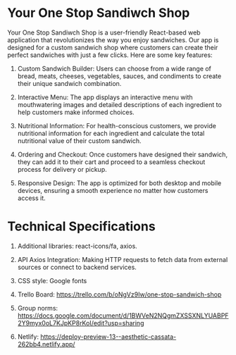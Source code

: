 # Your One Stop Sandiwch Shop

Your One Stop Sandiwch Shop is a user-friendly React-based web application that revolutionizes the way you enjoy sandwiches. Our app is designed for a custom sandwich shop where customers can create their perfect sandwiches with just a few clicks. Here are some key features:

1. Custom Sandwich Builder: Users can choose from a wide range of bread, meats, cheeses, vegetables, sauces, and condiments to create their unique sandwich combination.

2. Interactive Menu: The app displays an interactive menu with mouthwatering images and detailed descriptions of each ingredient to help customers make informed choices.

3. Nutritional Information: For health-conscious customers, we provide nutritional information for each ingredient and calculate the total nutritional value of their custom sandwich.

4. Ordering and Checkout: Once customers have designed their sandwich, they can add it to their cart and proceed to a seamless checkout process for delivery or pickup.

5. Responsive Design: The app is optimized for both desktop and mobile devices, ensuring a smooth experience no matter how customers access it.

# Technical Specifications

1. Additional libraries: 
react-icons/fa, axios.

2. API Axios Integration:
Making HTTP requests to fetch data from external sources or connect to backend services.

3. CSS style:
Google fonts

4. Trello Board:
https://trello.com/b/oNgVz9Iw/one-stop-sandwich-shop

5. Group norms:
https://docs.google.com/document/d/1BWVeN2NQgmZXSSXNLYUABPF2Y9myx0oL7KJpKP8rKoI/edit?usp=sharing

6. Netlify:
https://deploy-preview-13--aesthetic-cassata-262bb4.netlify.app/
